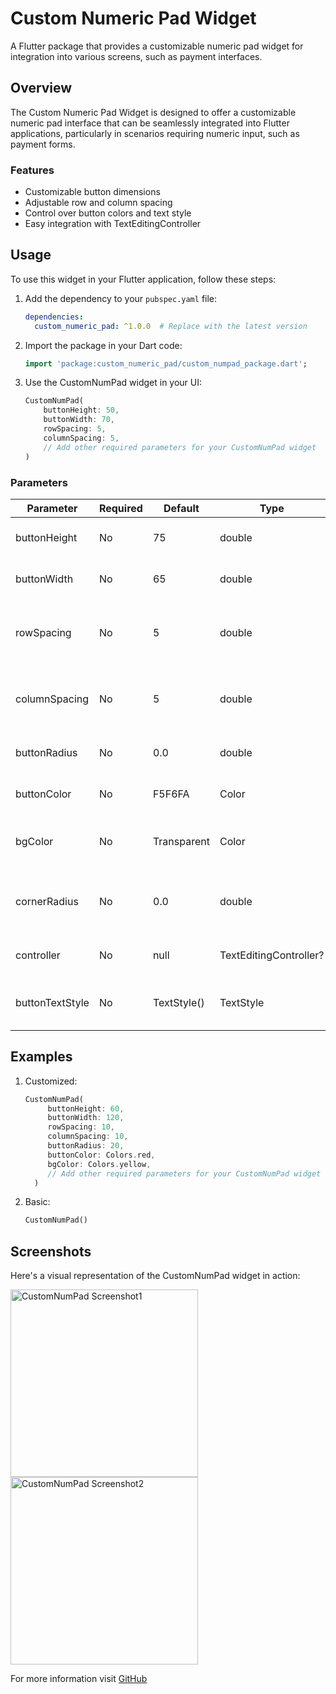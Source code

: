 # Custom Numeric Pad Widget

A Flutter package that provides a customizable numeric pad widget for integration into various screens, such as payment interfaces.

## Overview

The Custom Numeric Pad Widget is designed to offer a customizable numeric pad interface that can be seamlessly integrated into Flutter applications, particularly in scenarios requiring numeric input, such as payment forms.

### Features

- Customizable button dimensions
- Adjustable row and column spacing
- Control over button colors and text style
- Easy integration with TextEditingController

## Usage

To use this widget in your Flutter application, follow these steps:

1. Add the dependency to your `pubspec.yaml` file:

   ```yaml
   dependencies:
     custom_numeric_pad: ^1.0.0  # Replace with the latest version
   
2. Import the package in your Dart code:
    
    ```dart
    import 'package:custom_numeric_pad/custom_numpad_package.dart';

3. Use the CustomNumPad widget in your UI:

    ```dart
   CustomNumPad(
        buttonHeight: 50,
        buttonWidth: 70,
        rowSpacing: 5,
        columnSpacing: 5,
        // Add other required parameters for your CustomNumPad widget    
   )

### Parameters

| Parameter       | Required | Default     | Type                  | Description                                      |
|-----------------|----------|-------------|-----------------------|--------------------------------------------------|
| buttonHeight    | No       | 75          | double                | Height of the numeric pad buttons                |
| buttonWidth     | No       | 65          | double                | Width of the numeric pad buttons                 |
| rowSpacing      | No       | 5           | double                | Vertical spacing between rows of buttons         |
| columnSpacing   | No       | 5           | double                | Horizontal spacing between columns of buttons    |
| buttonRadius    | No       | 0.0         | double                | Radius for button corners                        |
| buttonColor     | No       | F5F6FA      | Color                 | Background color for buttons                     |
| bgColor         | No       | Transparent | Color                 | Background color for the numeric pad             |
| cornerRadius    | No       | 0.0         | double                | Corner radius for the entire numeric pad         |
| controller      | No       | null        | TextEditingController? | Controller for the text input field              |
| buttonTextStyle | No       | TextStyle() | TextStyle             | Text style for the numeric pad buttons           |


## Examples

1. Customized:

    ```dart
    CustomNumPad(
         buttonHeight: 60,
         buttonWidth: 120,
         rowSpacing: 10,
         columnSpacing: 10,
         buttonRadius: 20,
         buttonColor: Colors.red,
         bgColor: Colors.yellow,
         // Add other required parameters for your CustomNumPad widget
      )

2. Basic:

    ```dart
    CustomNumPad()

## Screenshots

Here's a visual representation of the CustomNumPad widget in action:

<img src="screenshots/Screen1.jpg" alt="CustomNumPad Screenshot1" width="300" /> <img src="screenshots/Screen2.jpg" alt="CustomNumPad Screenshot2" width="300" />
   
For more information visit [GitHub](https://github.com/TheScriptRailoth/package-custom_numpad)

      

